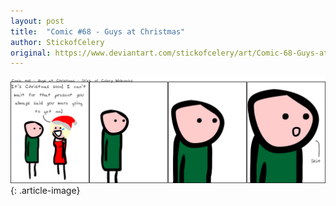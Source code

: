 ```yaml
---
layout: post
title:  "Comic #68 - Guys at Christmas"
author: StickofCelery
original: https://www.deviantart.com/stickofcelery/art/Comic-68-Guys-at-Christmas-421842356
---
```


![](/assets/img/2013-12-24.webp)
{: .article-image}
